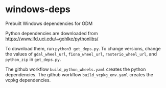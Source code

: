 # windows-deps
Prebuilt Windows dependencies for ODM

Python dependencies are downloaded from https://www.lfd.uci.edu/~gohlke/pythonlibs/

To download them, run `python3 get_deps.py`. To change versions, change the values of `gdal_wheel_url`, `fiona_wheel_url`, `rasterio_wheel_url`, and `python_zip` in `get_deps.py`.

The github workflow `build_python_wheels.yaml` creates the python dependencies.
The github workflow `build_vcpkg_env.yaml` creates the vcpkg dependencies.
